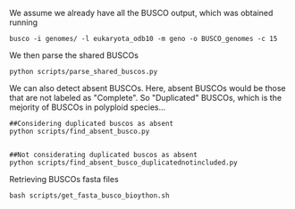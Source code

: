 We assume we already have all the BUSCO output, which was obtained running

```
busco -i genomes/ -l eukaryota_odb10 -m geno -o BUSCO_genomes -c 15 
```

We then parse the shared BUSCOs

```
python scripts/parse_shared_buscos.py
```


We can also detect absent BUSCOs. Here, absent BUSCOs would be those that are not labeled as "Complete". So "Duplicated" BUSCOs, which is the mejority of BUSCOs in polyploid species...

```
##Considering duplicated buscos as absent
python scripts/find_absent_busco.py


##Not considerating duplicated buscos as absent
python scripts/find_absent_busco_duplicatednotincluded.py

```



Retrieving BUSCOs fasta files
```
bash scripts/get_fasta_busco_bioython.sh
```



